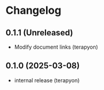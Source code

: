 # Changelog

## 0.1.1 (Unreleased)

- Modify document links (terapyon)

## 0.1.0 (2025-03-08)

- internal release (terapyon)
